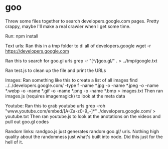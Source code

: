 goo
===

Threw some files together to search developers.google.com pages. 
Pretty crappy, maybe I'll make a real crawler when I get some time.

Run:
npm install

Text urls:
Ran this in a tmp folder to dl all of developers.google
    wget -r https://developers.google.com

Ran this to search for goo.gl urls
    grep -r "[^/]goo\.gl/" . > ../tmp/google.txt

Ran test.js to clean up the file and print the URLs

Images:
Ran something like this to create a list of all images
    find ../../developers.google.com/ -type f -name *.jpg -o -name *.jpeg -o -name *.webp -o -name *.gif -o -name *.png -o -name *.bmp > images.txt
Then ran images.js (requires imagemagick) to look at the meta data

Youtube:
Ran this to grab youtube urls
    grep -roh "www\.youtube\.com/embed/[A-Za-z0-9_\-]*" ./developers.google.com/ > youtube.txt
Then ran youtube.js to look at the anotations on the videos and pull out goo.gl codes

Random links:
randgoo.js just generates random goo.gl/ urls. Nothing high quality about the randomness just what's built into node. Did this just for the hell of it.
